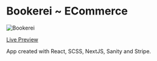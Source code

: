 # Bookerei ~ ECommerce
![Bookerei](https://i.ibb.co/0VHN2Fs/Screenshot-2022-05-12-at-01-27-27-Bookerei.png)

[Live Preview](https://bookerei.netlify.app)

App created with React, SCSS, NextJS, Sanity and Stripe.
